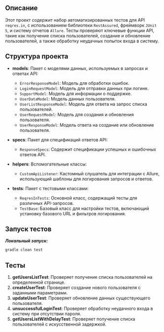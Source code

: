 ## Описание

Этот проект содержит набор автоматизированных тестов для API `reqres.in`, с использованием библиотеки `RestAssured`, фреймворк `JUnit 5`, и систему отчетов `Allure`. Тесты проверяют ключевые функции API, такие как получение списка пользователей, создание и обновление пользователей, а также обработку неудачных попыток входа в систему.

## Структура проекта

- **models**: Пакет с моделями данных, используемых в запросах и ответах API:
    - `ErrorResponseModel`: Модель для обработки ошибок.
    - `LoginRequestModel`: Модель для отправки данных при логине.
    - `SupportModel`: Модель для информации о поддержке.
    - `UserDataModel`: Модель данных пользователя.
    - `UserListResponseModel`: Модель для ответа на запрос списка пользователей.
    - `UserRequestModel`: Модель для создания и обновления пользователя.
    - `UserResponseModel`: Модель ответа на создание или обновление пользователя.


- **specs**: Пакет для спецификаций ответов API:
    - `ResponseSpecs`: Содержит спецификации успешных и ошибочных ответов API.


- **helpers**: Вспомогательные классы:
    - `CustomApiListener`: Кастомный слушатель для интеграции с Allure, использующий шаблоны для логирования запросов и ответов.


- **tests**: Пакет с тестовыми классами:
    - `ReqresInTests`: Основной класс, содержащий тесты для различных API-запросов.
    - `TestBase`: Базовый класс для настройки тестов, включающий установку базового URL и фильтров логирования.

## Запуск тестов

***Локальный запуск:***
```bash
gradle clean test
```

## Тесты

1. **getUsersListTest**: Проверяет получение списка пользователей на определенной странице.
2. **createUserTest**: Проверяет создание нового пользователя с заданными параметрами.
3. **updateUserTest**: Проверяет обновление данных существующего пользователя.
4. **unsuccessfulLoginTest**: Проверяет обработку неудачного входа в систему при отсутствии пароля.
5. **getUsersListWithDelayTest**: Проверяет получение списка пользователей с искусственной задержкой.
